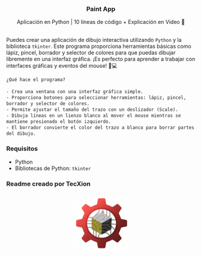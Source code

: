 <h3 align="center">Paint App</h3>

  <p align="center">
    Aplicación en Python | 10 líneas de código + Explicación en Video 🧭
    <br>
    <br />
  </p>
</p>

Puedes crear una aplicación de dibujo interactiva utilizando `Python` y la biblioteca `tkinter`. Este programa proporciona herramientas básicas como lápiz, pincel, borrador y selector de colores para que puedas dibujar libremente en una interfaz gráfica. ¡Es perfecto para aprender a trabajar con interfaces gráficas y eventos del mouse! 🎨💻

```
¿Qué hace el programa?

- Crea una ventana con una interfaz gráfica simple.
- Proporciona botones para seleccionar herramientas: lápiz, pincel, borrador y selector de colores.
- Permite ajustar el tamaño del trazo con un deslizador (Scale).
- Dibuja líneas en un lienzo blanco al mover el mouse mientras se mantiene presionado el botón izquierdo.
- El borrador convierte el color del trazo a blanco para borrar partes del dibujo.
```
### Requisitos

* Python
* Bibliotecas de Python: `tkinter`

### Readme creado por TecXion

<h3 align="center"><img src="https://github.com/tecxion/TecXion/blob/main/Media/TECXARTgif2.gif"></h3>

